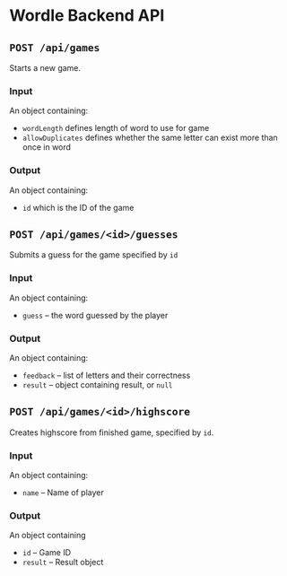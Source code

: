 # Wordle Backend API

## `POST /api/games`
Starts a new game.

### Input
An object containing: 

* `wordLength` defines length of word to use for game
* `allowDuplicates` defines whether the same letter can exist more than once in word

### Output
An object containing:

* `id` which is the ID of the game

## `POST /api/games/<id>/guesses`
Submits a guess for the game specified by `id`

### Input
An object containing:

* `guess` – the word guessed by the player

### Output
An object containing:

* `feedback` – list of letters and their correctness
* `result` – object containing result, or `null`

## `POST /api/games/<id>/highscore`
Creates highscore from finished game, specified by `id`.

### Input
An object containing:

* `name` – Name of player

### Output
An object containing

* `id` – Game ID
* `result` – Result object